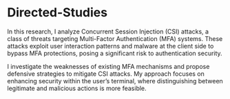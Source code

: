# Directed-Studies

In this research, I analyze Concurrent Session Injection (CSI) attacks, a class of threats targeting Multi-Factor Authentication (MFA) systems. These attacks exploit user interaction patterns and malware at the client side to bypass MFA protections, posing a significant risk to authentication security.

I investigate the weaknesses of existing MFA mechanisms and propose defensive strategies to mitigate CSI attacks. My approach focuses on enhancing security within the user’s terminal, where distinguishing between legitimate and malicious actions is more feasible.
